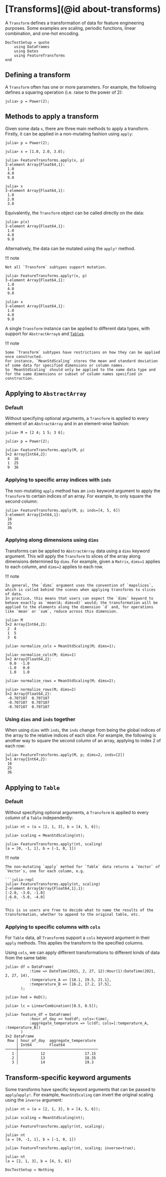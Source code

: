 # [Transforms](@id about-transforms)

A `Transform` defines a transformation of data for feature engineering purposes.
Some examples are scaling, periodic functions, linear combination, and one-hot encoding.

```@meta
DocTestSetup = quote
    using DataFrames
    using Dates
    using FeatureTransforms
end
```

## Defining a transform

A `Transform` often has one or more parameters.
For example, the following defines a squaring operation (i.e. raise to the power of 2):

```julia-repl
julia> p = Power(2);
```

## Methods to apply a transform

Given some data `x`, there are three main methods to apply a transform.
Firstly, it can be applied in a non-mutating fashion using `apply`:

```jldoctest transforms
julia> p = Power(2);

julia> x = [1.0, 2.0, 3.0];

julia> FeatureTransforms.apply(x, p)
3-element Array{Float64,1}:
 1.0
 4.0
 9.0

julia> x
3-element Array{Float64,1}:
 1.0
 2.0
 3.0
```

Equivalently, the `Transform` object can be called directly on the data:

```jldoctest transforms
julia> p(x)
3-element Array{Float64,1}:
 1.0
 4.0
 9.0
```

Alternatively, the data can be mutated using the `apply!` method.

!!! note

    Not all `Transform` subtypes support mutation.

```jldoctest transforms
julia> FeatureTransforms.apply!(x, p)
3-element Array{Float64,1}:
 1.0
 4.0
 9.0

julia> x
3-element Array{Float64,1}:
 1.0
 4.0
 9.0
```

A single `Transform` instance can be applied to different data types, with support for `AbstractArray`s and [`Table`s](https://github.com/JuliaData/Tables.jl).

!!! note

    Some `Transform` subtypes have restrictions on how they can be applied once constructed.
    For instance, `MeanStdScaling` stores the mean and standard deviation of some data for specified dimensions or column names.
    So `MeanStdScaling` should only be applied to the same data type and for the same dimensions or subset of column names specified in construction.

## Applying to `AbstractArray`

### Default

Without specifying optional arguments, a `Transform` is applied to every element of an `AbstractArray` and in an element-wise fashion:

```jldoctest transforms
julia> M = [2 4; 1 5; 3 6];

julia> p = Power(2);

julia> FeatureTransforms.apply(M, p)
3×2 Array{Int64,2}:
 4  16
 1  25
 9  36
```

### Applying to specific array indices with `inds`

The non-mutating `apply` method has an `inds` keyword argument to apply the `Transform` to certain indices of an array.
For example, to only square the second column:

```jldoctest transforms
julia> FeatureTransforms.apply(M, p; inds=[4, 5, 6])
3-element Array{Int64,1}:
 16
 25
 36
```

### Applying along dimensions using `dims`

Transforms can be applied to `AbstractArray` data using a `dims` keyword argument.
This will apply the `Transform` to slices of the array along dimensions determined by `dims`.
For example, given a `Matrix`, `dims=1` applies to each column, and `dims=2` applies
to each row.

!!! note

    In general, the `dims` argument uses the convention of `mapslices`, which is called behind the scenes when applying transforms to slices of data.
    In practice, this means that users can expect the `dims` keyword to behave exactly as `mean(A; dims=d)` would; the transformation will be applied to the elements along the dimension `d` and, for operations like `mean` or `sum`, reduce across this dimension.

```jldoctest transforms
julia> M
3×2 Array{Int64,2}:
 2  4
 1  5
 3  6

julia> normalize_cols = MeanStdScaling(M; dims=1);

julia> normalize_cols(M; dims=1)
3×2 Array{Float64,2}:
  0.0  -1.0
 -1.0   0.0
  1.0   1.0

julia> normalize_rows = MeanStdScaling(M; dims=2);

julia> normalize_rows(M; dims=2)
3×2 Array{Float64,2}:
 -0.707107  0.707107
 -0.707107  0.707107
 -0.707107  0.707107
```

### Using `dims` and `inds` together

When using `dims` with `inds`, the `inds` change from being the global indices of the array to the relative indices of each slice.
For example, the following is another way to square the second column of an array, applying to  index 2 of each row:

```jldoctest transforms
julia> FeatureTransforms.apply(M, p; dims=2, inds=[2])
3×1 Array{Int64,2}:
 16
 25
 36
```

## Applying to `Table`

### Default

Without specifying optional arguments, a `Transform` is applied to every column of a `Table` independently:

```jldoctest transforms
julia> nt = (a = [2, 1, 3], b = [4, 5, 6]);

julia> scaling = MeanStdScaling(nt);

julia> FeatureTransforms.apply!(nt, scaling)
(a = [0, -1, 1], b = [-1, 0, 1])
```

!!! note

    The non-mutating `apply` method for `Table` data returns a `Vector` of `Vector`s, one for each column, e.g.

    ```julia-repl
    julia> FeatureTransforms.apply(nt, scaling)
    2-element Array{Array{Float64,1},1}:
    [-2.0, -3.0, -1.0]
    [-6.0, -5.0, -4.0]
    ```

    This is so users are free to decide what to name the results of the transformation, whether to append to the original table, etc.

### Applying to specific columns with `cols`

For `Table` data, all `Transform`s support a `cols` keyword argument in their `apply` methods.
This applies the transform to the specified columns.

Using `cols`, we can apply different transformations to different kinds of data from the same table:

```jldoctest transforms
julia> df = DataFrame(
           :time => DateTime(2021, 2, 27, 12):Hour(1):DateTime(2021, 2, 27, 14),
           :temperature_A => [18.1, 19.5, 21.1],
           :temperature_B => [16.2, 17.2, 17.5],
       );

julia> hod = HoD();

julia> lc = LinearCombination([0.5, 0.5]);

julia> feature_df = DataFrame(
           :hour_of_day => hod(df; cols=:time),
           :aggregate_temperature => lc(df; cols=[:temperature_A, :temperature_B])
       )
3×2 DataFrame
 Row │ hour_of_day  aggregate_temperature 
     │ Int64        Float64               
─────┼────────────────────────────────────
   1 │          12                  17.15
   2 │          13                  18.35
   3 │          14                  19.3
```

## Transform-specific keyword arguments

Some transforms have specific keyword arguments that can be passed to `apply`/`apply!`.
For example, `MeanStdScaling` can invert the original scaling using the `inverse` argument:

```jldoctest transforms
julia> nt = (a = [2, 1, 3], b = [4, 5, 6]);

julia> scaling = MeanStdScaling(nt);

julia> FeatureTransforms.apply!(nt, scaling);

julia> nt
(a = [0, -1, 1], b = [-1, 0, 1])

julia> FeatureTransforms.apply!(nt, scaling; inverse=true);

julia> nt
(a = [2, 1, 3], b = [4, 5, 6])
```

```@meta
DocTestSetup = Nothing
```
